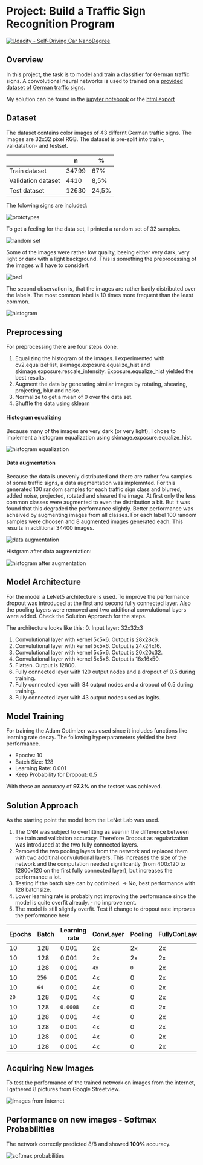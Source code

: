 # Project: Build a Traffic Sign Recognition Program
[![Udacity - Self-Driving Car NanoDegree](https://s3.amazonaws.com/udacity-sdc/github/shield-carnd.svg)](http://www.udacity.com/drive)

## Overview
In this project, the task is to model and train a classifier for German traffic signs. A convolutional neural networks is used to trained on a  [provided dataset of German traffic signs](http://benchmark.ini.rub.de/?section=gtsrb&subsection=dataset).

My solution can be found in the [jupyter notebook](https://github.com/stefancyliax/CarND-Traffic-Sign-Classifier-Project/blob/master/Traffic_Sign_Classifier.ipynb) or the [html export](https://github.com/stefancyliax/CarND-Traffic-Sign-Classifier-Project/blob/master/Traffic_Sign_Classifier.html)

## Dataset
The dataset contains color images of 43 differnt German traffic signs. The images are 32x32 pixel RGB. The dataset is pre-split into train-, validatation- and testset.

|                    | n     | %     |
|--------------------|-------|-------|
| Train dataset      | 34799 | 67%   |
| Validation dataset | 4410  | 8,5%  |
| Test dataset       | 12630 | 24,5% |

The folowing signs are included:

![prototypes](https://github.com/stefancyliax/CarND-Traffic-Sign-Classifier-Project/blob/master/pic/prototypes.png)


To get a feeling for the data set, I printed a random set of 32 samples.

![random set](https://github.com/stefancyliax/CarND-Traffic-Sign-Classifier-Project/blob/master/pic/random_set.png)

Some of the images were rather low quality, beeing either very dark, very light or dark with a light background. This is something the preprocessing of the images will have to considert.

![bad](https://github.com/stefancyliax/CarND-Traffic-Sign-Classifier-Project/blob/master/pic/bad_samples.png)

The second observation is, that the images are rather badly distributed over the labels. The most common label is 10 times more frequent than the least common.

![histogram](https://github.com/stefancyliax/CarND-Traffic-Sign-Classifier-Project/blob/master/pic/histogram.png)


## Preprocessing
For preprocessing there are four steps done.
1. Equalizing the histogram of the images. I experimented with cv2.equalizeHist, skimage.exposure.equalize_hist and skimage.exposure.rescale_intensity. Exposure.equalize_hist yielded the best results.
2. Augment the data by generating similar images by rotating, shearing, projecting, blur and noise.
3. Normalize to get a mean of 0 over the data set.
4. Shuffle the data using sklearn

#### Histogram equalizing
Because many of the images are very dark (or very light), I chose to implement a histogram equalization using skimage.exposure.equalize_hist.

![histogram equalization](https://github.com/stefancyliax/CarND-Traffic-Sign-Classifier-Project/blob/master/pic/hist_equ.png)

#### Data augmentation
Because the data is unevenly distributed and there are rather few samples of some traffic signs, a data augmentation was implemnted. For this generated 100 random samples for each traffic sign class and blurred, added noise, projected, rotated and sheared the image.
At first only the less common classes were augmented to even the distribution a bit. But it was found that this degraded the performance slightly.
Better performance was acheived by augmenting images from all classes. For each label 100 random samples were choosen and 8 augmented images generated each. This results in additional 34400 images.

![data augmentation](https://github.com/stefancyliax/CarND-Traffic-Sign-Classifier-Project/blob/master/pic/data_aug.png)

Histgram after data augmentation:

![histogram after augmentation](https://github.com/stefancyliax/CarND-Traffic-Sign-Classifier-Project/blob/master/pic/histogram_after_aug.png)


## Model Architecture
For the model a LeNet5 architecture is used.
To improve the performance dropout was introduced at the first and second fully connected layer. Also the pooling layers were removed and two additional convulutional layers were added. Check the Solution Approach for the steps.

The architecture looks like this:
0. Input layer: 32x32x3
1. Convulutional layer with kernel 5x5x6. Output is 28x28x6.
2. Convulutional layer with kernel 5x5x6. Output is 24x24x16.
3. Convulutional layer with kernel 5x5x6. Output is 20x20x32.
4. Convulutional layer with kernel 5x5x6. Output is 16x16x50.
5. Flatten. Output is 12800.
6. Fully connected layer with 120 output nodes and a dropout of 0.5 during training.
7. Fully connected layer with 84 output nodes and a dropout of 0.5 during training.
8. Fully connected layer with 43 output nodes used as logits.

## Model Training
For training the Adam Optimizer was used since it includes functions like learning rate decay.
The following hyperparameters yielded the best performance.
- Epochs: 10
- Batch Size: 128
- Learning Rate: 0.001
- Keep Probability for Dropout: 0.5

With these an accuracy of **97.3%** on the testset was achieved.

## Solution Approach
As the starting point the model from the LeNet Lab was used.
1. The CNN was subject to overfitting as seen in the difference between the train and validation accuracy. Therefore Dropout as regularization was introduced at the two fully connected layers.
2. Removed the two pooling layers from the network and replaced them with two additinal convulutional layers. This increases the size of the network and the computation needed significantly (from 400x120 to 12800x120 on the first fully connected layer), but increases the performance a lot.
3. Testing if the batch size can by optimized. -> No, best performance with 128 batchsize.
4. Lower learning rate is probably not improving the performance since the model is quite overfit already. - no improvement.
5. The model is still slightly overfit. Test if change to dropout rate improves the performance here

| Epochs | Batch | Learning rate | ConvLayer | Pooling | FullyConLayer | Dropout | Train | Validation | Test  |
|--------|-------|---------------|-----------|---------|---------------|---------|-------|------------|-------|
| 10     | 128   | 0.001         | 2x        | 2x      | 2x            | 0       | 0.980 | 0.897      | 0.899 |
| 10     | 128   | 0.001         | 2x        | 2x      | 2x            | `2x, 0.5` | 0.946 | 0.956      | 0.928 |
| 10     | 128   | 0.001         | `4x`      | `0`     | 2x            | 2x, 0.5 | 0.995 | 0.972      | **0.972** |
| 10     | `256` | 0.001         | 4x        | 0       | 2x            | 2x, 0.5 | 0.990 | 0.989      | 0.968 |
| 10     | `64`  | 0.001         | 4x        | 0       | 2x            | 2x, 0.5 | 0.993 | 0.976      | 0.968 |
| `20`   | 128   | 0.001         | 4x        | 0       | 2x            | 2x, 0.5 | 0.999 | 0.989      | 0.972 |
| 10     | 128   | `0.0008`      | 4x        | 0       | 2x            | 2x, 0.5 | 0.995 | 0.985      | 0.971 |
| 10     | 128   | 0.001         | 4x        | 0       | 2x            | 2x, `0.45`| 0.992 | 0.979      | 0.973 |
| 10     | 128   | 0.001         | 4x        | 0       | 2x            | 2x, `0.4` | 0.972 | 0.963      | 0.953 |
| 10     | 128   | 0.001         | 4x        | 0       | 2x            | 2x, `0.55`| 0.996 | 0.980      | 0.965 |
| 10     | 128   | 0.001         | 4x        | 0       | 2x            | 2x, `0.6` | 0.996 | 0.976      | 0.964 |


## Acquiring New Images
To test the performance of the trained network on images from the internet, I gathered 8 pictures from Google Streetview.

![Images from internet](https://github.com/stefancyliax/CarND-Traffic-Sign-Classifier-Project/blob/master/pic/new_samples.png)

## Performance on new images -  Softmax Probabilities
The network correctly predicted 8/8 and showed **100%** accuracy.

![softmax probabilities](https://github.com/stefancyliax/CarND-Traffic-Sign-Classifier-Project/blob/master/pic/softmax.png)

